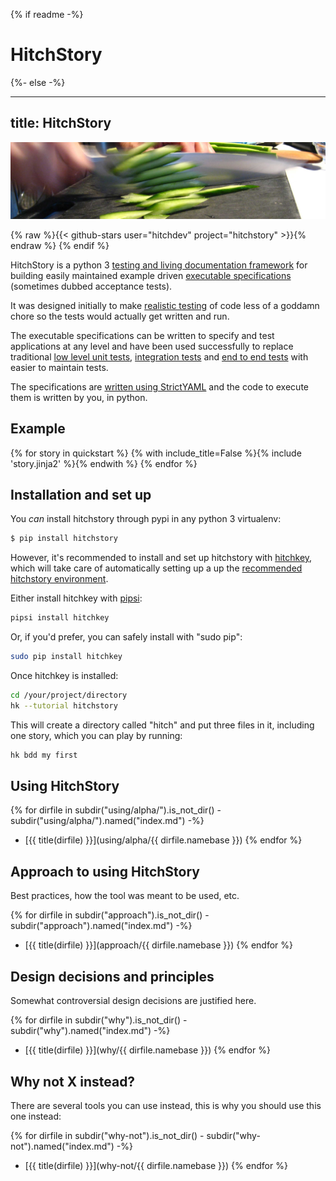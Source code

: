 {% if readme -%}
# HitchStory
{%- else -%}

---
title: HitchStory
---

![You know why](sliced-cucumber.jpg)

{% raw %}{{< github-stars user="hitchdev" project="hitchstory" >}}{% endraw %}
{% endif %}


HitchStory is a python 3
[testing and living documentation framework](approach/testing-and-living-documentation) for building easily
maintained example driven [executable specifications](approach/executable-specifications) (sometimes dubbed
acceptance tests).

It was designed initially to make [realistic testing](approach/test-realism) of code less
of a goddamn chore so the tests would actually get written and run.

The executable specifications can be written to specify and test applications at
any level and have been used successfully to replace traditional
[low level unit tests](), [integration tests]() and [end to end tests]()
with easier to maintain tests.

The specifications are [written using StrictYAML](why/strictyaml) and the
code to execute them is written by you, in python.


## Example

{% for story in quickstart %}
{% with include_title=False %}{% include 'story.jinja2' %}{% endwith %}
{% endfor %}


## Installation and set up

You *can* install hitchstory through pypi in any python 3 virtualenv:

```bash
$ pip install hitchstory
```

However, it's recommended to install and set up hitchstory with [hitchkey](https://github.com/hitchdev/hitchkey),
which will take care of automatically setting up a up the [recommended hitchstory environment](approach/recommended-environment).

Either install hitchkey with [pipsi](https://github.com/mitsuhiko/pipsi):

```bash
pipsi install hitchkey
```

Or, if you'd prefer, you can safely install with "sudo pip":

```bash
sudo pip install hitchkey
```

Once hitchkey is installed:

```bash
cd /your/project/directory
hk --tutorial hitchstory
```

This will create a directory called "hitch" and put three files in it, including one story, which you can play by running:

```bash
hk bdd my first
```


## Using HitchStory

{% for dirfile in subdir("using/alpha/").is_not_dir() - subdir("using/alpha/").named("index.md") -%}
- [{{ title(dirfile) }}](using/alpha/{{ dirfile.namebase }})
{% endfor %}


## Approach to using HitchStory

Best practices, how the tool was meant to be used, etc.

{% for dirfile in subdir("approach").is_not_dir() - subdir("approach").named("index.md") -%} 
- [{{ title(dirfile) }}](approach/{{ dirfile.namebase }})
{% endfor %}

## Design decisions and principles

Somewhat controversial design decisions are justified here.

{% for dirfile in subdir("why").is_not_dir() - subdir("why").named("index.md") -%} 
- [{{ title(dirfile) }}](why/{{ dirfile.namebase }})
{% endfor %}

## Why not X instead?

There are several tools you can use instead, this is why you should use this one instead:

{% for dirfile in subdir("why-not").is_not_dir() - subdir("why-not").named("index.md") -%} 
- [{{ title(dirfile) }}](why-not/{{ dirfile.namebase }})
{% endfor %}
